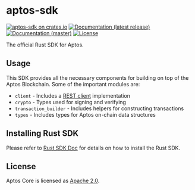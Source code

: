# aptos-sdk

[![aptos-sdk on crates.io](https://img.shields.io/crates/v/aptos-sdk)](https://crates.io/crates/aptos-sdk)
[![Documentation (latest release)](https://docs.rs/aptos-sdk/badge.svg)](https://docs.rs/aptos-sdk/)
[![Documentation (master)](https://img.shields.io/badge/docs-master-59f)](https://aptos.github.io/aptos/aptos_sdk/)
[![License](https://img.shields.io/badge/license-Apache-green.svg)](https://github.com/aptos-labs/aptos-core/blob/main/LICENSE)

The official Rust SDK for Aptos.

## Usage

This SDK provides all the necessary components for building on top of the Aptos Blockchain. Some of the important modules are:

- `client` - Includes a [REST client](https://aptos.dev/nodes/aptos-api-spec#/) implementation
- `crypto` - Types used for signing and verifying
- `transaction_builder` - Includes helpers for constructing transactions
- `types` - Includes types for Aptos on-chain data structures

## Installing Rust SDK

Please refer to [Rust SDK Doc](https://aptos.dev/sdks/rust-sdk/) for details on how to install the Rust SDK.

## License

Aptos Core is licensed as [Apache 2.0](https://github.com/aptos-labs/aptos-core/blob/main/LICENSE).
